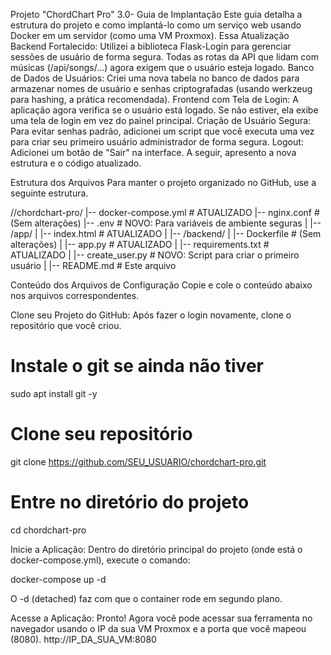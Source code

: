 Projeto "ChordChart Pro" 3.0- Guia de Implantação
Este guia detalha a estrutura do projeto e como implantá-lo como um serviço web usando Docker em um servidor (como uma VM Proxmox).
Essa Atualização
Backend Fortalecido: Utilizei a biblioteca Flask-Login para gerenciar sessões de usuário de forma segura. Todas as rotas da API que lidam com músicas (/api/songs/...) agora exigem que o usuário esteja logado.
Banco de Dados de Usuários: Criei uma nova tabela no banco de dados para armazenar nomes de usuário e senhas criptografadas (usando werkzeug para hashing, a prática recomendada).
Frontend com Tela de Login: A aplicação agora verifica se o usuário está logado. Se não estiver, ela exibe uma tela de login em vez do painel principal.
Criação de Usuário Segura: Para evitar senhas padrão, adicionei um script que você executa uma vez para criar seu primeiro usuário administrador de forma segura.
Logout: Adicionei um botão de "Sair" na interface.
A seguir, apresento a nova estrutura e o código atualizado.

Estrutura dos Arquivos
Para manter o projeto organizado no GitHub, use a seguinte estrutura.

//chordchart-pro/
|-- docker-compose.yml       # ATUALIZADO
|-- nginx.conf               # (Sem alterações)
|-- .env                     # NOVO: Para variáveis de ambiente seguras
|
|-- /app/
|   |-- index.html           # ATUALIZADO
|
|-- /backend/
|   |-- Dockerfile           # (Sem alterações)
|   |-- app.py               # ATUALIZADO
|   |-- requirements.txt     # ATUALIZADO
|   |-- create_user.py       # NOVO: Script para criar o primeiro usuário
|
|-- README.md               # Este arquivo

Conteúdo dos Arquivos de Configuração
Copie e cole o conteúdo abaixo nos arquivos correspondentes.


Clone seu Projeto do GitHub: Após fazer o login novamente, clone o repositório que você criou.

# Instale o git se ainda não tiver
sudo apt install git -y

# Clone seu repositório
git clone https://github.com/SEU_USUARIO/chordchart-pro.git

# Entre no diretório do projeto
cd chordchart-pro

Inicie a Aplicação: Dentro do diretório principal do projeto (onde está o docker-compose.yml), execute o comando:

docker-compose up -d

O -d (detached) faz com que o container rode em segundo plano.

Acesse a Aplicação: Pronto! Agora você pode acessar sua ferramenta no navegador usando o IP da sua VM Proxmox e a porta que você mapeou (8080).
http://IP_DA_SUA_VM:8080